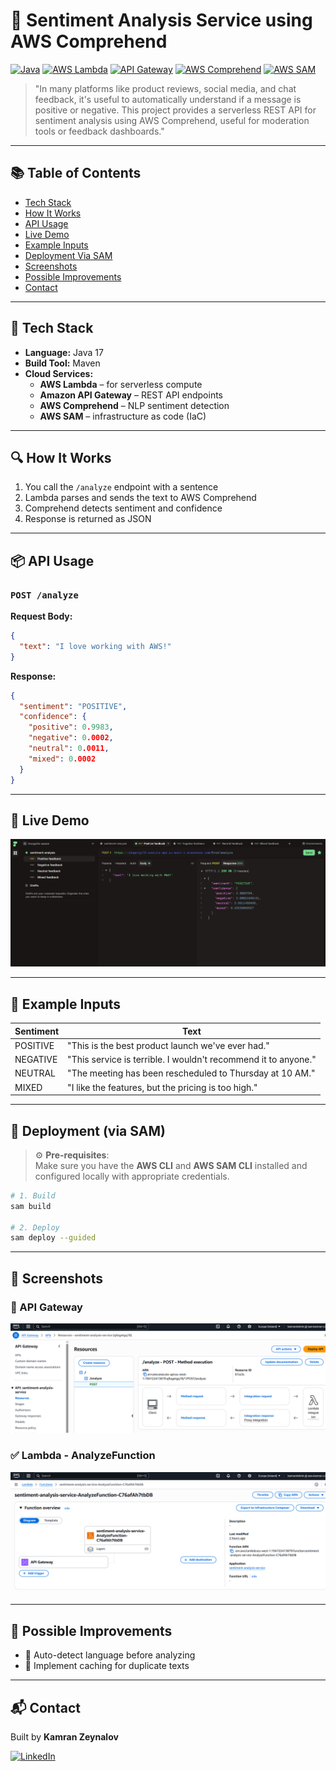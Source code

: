 # 🧠 Sentiment Analysis Service using AWS Comprehend

[![Java](https://img.shields.io/badge/Java-17-blue.svg)](https://www.oracle.com/java/)
[![AWS Lambda](https://img.shields.io/badge/AWS%20Lambda-Serverless-yellow?logo=aws-lambda)](https://aws.amazon.com/lambda/)
[![API Gateway](https://img.shields.io/badge/API%20Gateway-REST-orange?logo=amazon-aws)](https://aws.amazon.com/api-gateway/)
[![AWS Comprehend](https://img.shields.io/badge/AWS%20Comprehend-NLP-blue?logo=amazon-aws)](https://aws.amazon.com/comprehend/)
[![AWS SAM](https://img.shields.io/badge/SAM-IaC-FF9900?logo=aws)](https://aws.amazon.com/serverless/sam/)


> "In many platforms like product reviews, social media, and chat feedback, it's useful to automatically understand if a message is positive or negative.
This project provides a serverless REST API for sentiment analysis using AWS Comprehend, useful for moderation tools or feedback dashboards."

---

## 📚 Table of Contents

- [Tech Stack](#-tech-stack)
- [How It Works](#-how-it-works)
- [API Usage](#-api-usage)
- [Live Demo](#-live-demo)
- [Example Inputs](#-example-inputs)
- [Deployment Via SAM](#-deployment-via-sam)
- [Screenshots](#-screenshots)
- [Possible Improvements](#-possible-improvements)
- [Contact](#-contact)

---

## 📖 Tech Stack

- **Language:** Java 17
- **Build Tool:** Maven
- **Cloud Services:**
    - **AWS Lambda** – for serverless compute
    - **Amazon API Gateway** – REST API endpoints
    - **AWS Comprehend** – NLP sentiment detection
    - **AWS SAM** – infrastructure as code (IaC)

---

## 🔍 How It Works

1. You call the `/analyze` endpoint with a sentence
2. Lambda parses and sends the text to AWS Comprehend
3. Comprehend detects sentiment and confidence
4. Response is returned as JSON

---

## 📦 API Usage

### `POST /analyze`

**Request Body:**
```json
{
  "text": "I love working with AWS!"
}
```

**Response:**
```json
{
  "sentiment": "POSITIVE",
  "confidence": {
    "positive": 0.9983,
    "negative": 0.0002,
    "neutral": 0.0011,
    "mixed": 0.0002
  }
}

```

---

## 🧭 Live Demo

![Live Demo](assets/live-demo.gif)

---

## 🧪 Example Inputs

| Sentiment | Text |
|-----------|---------------------------------------------------------------------|
| POSITIVE  | "This is the best product launch we've ever had."                   |
| NEGATIVE  | "This service is terrible. I wouldn't recommend it to anyone."      |
| NEUTRAL   | "The meeting has been rescheduled to Thursday at 10 AM."            |
| MIXED     | "I like the features, but the pricing is too high."                 |


---

## 🚀 Deployment (via SAM)

> ⚙️ **Pre-requisites**:  
> Make sure you have the **AWS CLI** and **AWS SAM CLI** installed and configured locally with appropriate credentials.

```bash
# 1. Build
sam build

# 2. Deploy
sam deploy --guided

```

---

## 📌 Screenshots

### 🚀 API Gateway
![API Gateway](assets/aws-api-gateway.PNG)

### ✅ Lambda - AnalyzeFunction
![Lambda SignupFunction](assets/aws-lambda.PNG)

---


## 🧭 Possible Improvements

- 🔁 Auto-detect language before analyzing
- 📝 Implement caching for duplicate texts

---

## 📬 Contact

Built by **Kamran Zeynalov**

[![LinkedIn](https://img.shields.io/badge/LinkedIn-blue?logo=linkedin&style=flat-square)](https://www.linkedin.com/in/zeynalov-kamran/)
